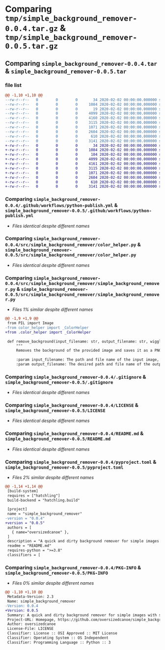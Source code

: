 # Comparing `tmp/simple_background_remover-0.0.4.tar.gz` & `tmp/simple_background_remover-0.0.5.tar.gz`

## Comparing `simple_background_remover-0.0.4.tar` & `simple_background_remover-0.0.5.tar`

### file list

```diff
@@ -1,10 +1,10 @@
--rw-r--r--   0        0        0       34 2020-02-02 00:00:00.000000 simple_background_remover-0.0.4/requirements.txt
--rw-r--r--   0        0        0     1084 2020-02-02 00:00:00.000000 simple_background_remover-0.0.4/.github/workflows/python-publish.yml
--rw-r--r--   0        0        0       19 2020-02-02 00:00:00.000000 simple_background_remover-0.0.4/src/simple_background_remover/__init__.py
--rw-r--r--   0        0        0     4099 2020-02-02 00:00:00.000000 simple_background_remover-0.0.4/src/simple_background_remover/color_helper.py
--rw-r--r--   0        0        0     4160 2020-02-02 00:00:00.000000 simple_background_remover-0.0.4/src/simple_background_remover/simple_background_remover.py
--rw-r--r--   0        0        0     3115 2020-02-02 00:00:00.000000 simple_background_remover-0.0.4/.gitignore
--rw-r--r--   0        0        0     1071 2020-02-02 00:00:00.000000 simple_background_remover-0.0.4/LICENSE
--rw-r--r--   0        0        0     2604 2020-02-02 00:00:00.000000 simple_background_remover-0.0.4/README.md
--rw-r--r--   0        0        0      610 2020-02-02 00:00:00.000000 simple_background_remover-0.0.4/pyproject.toml
--rw-r--r--   0        0        0     3141 2020-02-02 00:00:00.000000 simple_background_remover-0.0.4/PKG-INFO
+-rw-r--r--   0        0        0       34 2020-02-02 00:00:00.000000 simple_background_remover-0.0.5/requirements.txt
+-rw-r--r--   0        0        0     1084 2020-02-02 00:00:00.000000 simple_background_remover-0.0.5/.github/workflows/python-publish.yml
+-rw-r--r--   0        0        0      104 2020-02-02 00:00:00.000000 simple_background_remover-0.0.5/src/simple_background_remover/__init__.py
+-rw-r--r--   0        0        0     4099 2020-02-02 00:00:00.000000 simple_background_remover-0.0.5/src/simple_background_remover/color_helper.py
+-rw-r--r--   0        0        0     4161 2020-02-02 00:00:00.000000 simple_background_remover-0.0.5/src/simple_background_remover/simple_background_remover.py
+-rw-r--r--   0        0        0     3115 2020-02-02 00:00:00.000000 simple_background_remover-0.0.5/.gitignore
+-rw-r--r--   0        0        0     1071 2020-02-02 00:00:00.000000 simple_background_remover-0.0.5/LICENSE
+-rw-r--r--   0        0        0     2604 2020-02-02 00:00:00.000000 simple_background_remover-0.0.5/README.md
+-rw-r--r--   0        0        0      610 2020-02-02 00:00:00.000000 simple_background_remover-0.0.5/pyproject.toml
+-rw-r--r--   0        0        0     3141 2020-02-02 00:00:00.000000 simple_background_remover-0.0.5/PKG-INFO
```

### Comparing `simple_background_remover-0.0.4/.github/workflows/python-publish.yml` & `simple_background_remover-0.0.5/.github/workflows/python-publish.yml`

 * *Files identical despite different names*

### Comparing `simple_background_remover-0.0.4/src/simple_background_remover/color_helper.py` & `simple_background_remover-0.0.5/src/simple_background_remover/color_helper.py`

 * *Files identical despite different names*

### Comparing `simple_background_remover-0.0.4/src/simple_background_remover/simple_background_remover.py` & `simple_background_remover-0.0.5/src/simple_background_remover/simple_background_remover.py`

 * *Files 1% similar despite different names*

```diff
@@ -1,9 +1,9 @@
 from PIL import Image
-from color_helper import _ColorHelper
+from .color_helper import _ColorHelper
 
 def remove_background(input_filename: str, output_filename: str, wiggle_room: float = None, background_color: tuple[int, int, int] = None) -> None:
     """
     Removes the background of the provided image and saves it as a PNG.
     
     :param input_filename: The path and file name of the input image, including file type.
     :param output_filename: The desired path and file name of the output image, not including file type.
```

### Comparing `simple_background_remover-0.0.4/.gitignore` & `simple_background_remover-0.0.5/.gitignore`

 * *Files identical despite different names*

### Comparing `simple_background_remover-0.0.4/LICENSE` & `simple_background_remover-0.0.5/LICENSE`

 * *Files identical despite different names*

### Comparing `simple_background_remover-0.0.4/README.md` & `simple_background_remover-0.0.5/README.md`

 * *Files identical despite different names*

### Comparing `simple_background_remover-0.0.4/pyproject.toml` & `simple_background_remover-0.0.5/pyproject.toml`

 * *Files 2% similar despite different names*

```diff
@@ -1,14 +1,14 @@
 [build-system]
 requires = ["hatchling"]
 build-backend = "hatchling.build"
 
 [project]
 name = "simple_background_remover"
-version = "0.0.4"
+version = "0.0.5"
 authors = [
   { name="oversizedcanoe" },
 ]
 description = "A quick and dirty background remover for simple images with solid(ish) background colors."
 readme = "README.md"
 requires-python = ">=3.8"
 classifiers = [
```

### Comparing `simple_background_remover-0.0.4/PKG-INFO` & `simple_background_remover-0.0.5/PKG-INFO`

 * *Files 0% similar despite different names*

```diff
@@ -1,10 +1,10 @@
 Metadata-Version: 2.3
 Name: simple_background_remover
-Version: 0.0.4
+Version: 0.0.5
 Summary: A quick and dirty background remover for simple images with solid(ish) background colors.
 Project-URL: Homepage, https://github.com/oversizedcanoe/simple_background_remover 
 Author: oversizedcanoe
 License-File: LICENSE
 Classifier: License :: OSI Approved :: MIT License
 Classifier: Operating System :: OS Independent
 Classifier: Programming Language :: Python :: 3
```

